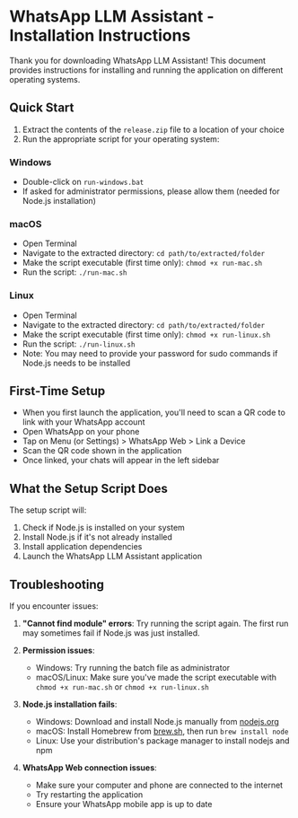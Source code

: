 # WhatsApp LLM Assistant - Installation Instructions

Thank you for downloading WhatsApp LLM Assistant! This document provides instructions for installing and running the application on different operating systems.

## Quick Start

1. Extract the contents of the `release.zip` file to a location of your choice
2. Run the appropriate script for your operating system:

### Windows
- Double-click on `run-windows.bat`
- If asked for administrator permissions, please allow them (needed for Node.js installation)

### macOS
- Open Terminal
- Navigate to the extracted directory: `cd path/to/extracted/folder`
- Make the script executable (first time only): `chmod +x run-mac.sh`
- Run the script: `./run-mac.sh`

### Linux
- Open Terminal
- Navigate to the extracted directory: `cd path/to/extracted/folder`
- Make the script executable (first time only): `chmod +x run-linux.sh`
- Run the script: `./run-linux.sh`
- Note: You may need to provide your password for sudo commands if Node.js needs to be installed

## First-Time Setup

- When you first launch the application, you'll need to scan a QR code to link with your WhatsApp account
- Open WhatsApp on your phone
- Tap on Menu (or Settings) > WhatsApp Web > Link a Device
- Scan the QR code shown in the application
- Once linked, your chats will appear in the left sidebar

## What the Setup Script Does

The setup script will:
1. Check if Node.js is installed on your system
2. Install Node.js if it's not already installed
3. Install application dependencies
4. Launch the WhatsApp LLM Assistant application

## Troubleshooting

If you encounter issues:

1. **"Cannot find module" errors**: Try running the script again. The first run may sometimes fail if Node.js was just installed.

2. **Permission issues**:
   - Windows: Try running the batch file as administrator
   - macOS/Linux: Make sure you've made the script executable with `chmod +x run-mac.sh` or `chmod +x run-linux.sh`

3. **Node.js installation fails**:
   - Windows: Download and install Node.js manually from [nodejs.org](https://nodejs.org/)
   - macOS: Install Homebrew from [brew.sh](https://brew.sh/), then run `brew install node`
   - Linux: Use your distribution's package manager to install nodejs and npm

4. **WhatsApp Web connection issues**:
   - Make sure your computer and phone are connected to the internet
   - Try restarting the application
   - Ensure your WhatsApp mobile app is up to date
